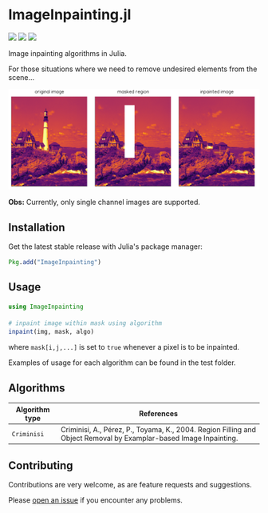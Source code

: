 # ImageInpainting.jl

[![][travis-img]][travis-url]
[![][pkgeval-img]][pkgeval-url]
[![][codecov-img]][codecov-url]

Image inpainting algorithms in Julia.

For those situations where we need to remove undesired elements from the scene...

![lighthouse](imgs/lighthouse.png)

**Obs:** Currently, only single channel images are supported.

## Installation

Get the latest stable release with Julia's package manager:

```julia
Pkg.add("ImageInpainting")
```

## Usage

```julia
using ImageInpainting

# inpaint image within mask using algorithm
inpaint(img, mask, algo)
```
where `mask[i,j,...]` is set to `true` whenever a pixel is to be inpainted.

Examples of usage for each algorithm can be found in the test folder.

## Algorithms

| Algorithm type | References |
|----------------|------------|
| `Criminisi` | Criminisi, A., Pérez, P., Toyama, K., 2004. Region Filling and Object Removal by Examplar-based Image Inpainting. |

## Contributing

Contributions are very welcome, as are feature requests and suggestions.

Please [open an issue](https://github.com/JuliaImages/ImageInpainting.jl/issues) if you encounter
any problems.


<!-- URLS -->

[pkgeval-img]: https://juliaci.github.io/NanosoldierReports/pkgeval_badges/I/ImageInpainting.svg
[pkgeval-url]: https://juliaci.github.io/NanosoldierReports/pkgeval_badges/report.html
[travis-img]: https://travis-ci.com/JuliaImages/ImageInpainting.jl.svg?branch=master
[travis-url]: https://travis-ci.com/JuliaImages/ImageInpainting.jl
[codecov-img]: https://codecov.io/gh/juliaimages/ImageInpainting.jl/branch/master/graph/badge.svg
[codecov-url]: https://codecov.io/gh/juliaimages/ImageInpainting.jl
